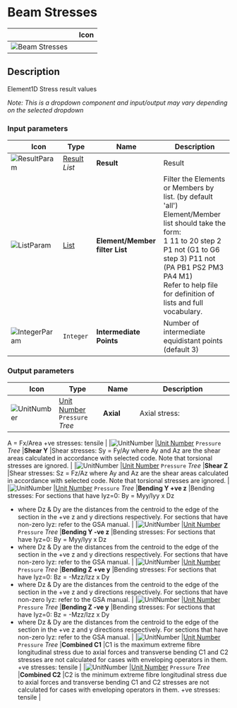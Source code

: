 # Beam Stresses
<!--- This file has been auto-generated, do not change it manually! Edit the generator here: https://github.com/arup-group/GSA-Grasshopper/tree/main/DocsGeneration --->

|<img width="150"/> Icon |
| ----------- |
|![Beam Stresses](./images/BeamStresses.png) |

## Description

Element1D Stress result values

_Note: This is a dropdown component and input/output may vary depending on the selected dropdown_

### Input parameters

|<img width="20"/> Icon |<img width="200"/> Type |<img width="200"/> Name |<img width="1000"/> Description |
| ----------- | ----------- | ----------- | ----------- |
|![ResultParam](./images/ResultParam.png) |[Result](gsagh-result-parameter.md) _List_ |**Result** |Result |
|![ListParam](./images/ListParam.png) |[List](gsagh-list-parameter.md) |**Element/Member filter List** |Filter the Elements or Members by list. (by default 'all')<br />Element/Member list should take the form:<br /> 1 11 to 20 step 2 P1 not (G1 to G6 step 3) P11 not (PA PB1 PS2 PM3 PA4 M1)<br />Refer to help file for definition of lists and full vocabulary. |
|![IntegerParam](./images/IntegerParam.png) |`Integer` |**Intermediate Points** |Number of intermediate equidistant points (default 3) |

### Output parameters

|<img width="20"/> Icon |<img width="200"/> Type |<img width="200"/> Name |<img width="1000"/> Description |
| ----------- | ----------- | ----------- | ----------- |
|![UnitNumber](./images/UnitParam.png) |[Unit Number](gsagh-unitnumber-parameter.md)  ` Pressure ` _Tree_ |**Axial** |Axial stress:
A = Fx/Area
+ve stresses: tensile |
|![UnitNumber](./images/UnitParam.png) |[Unit Number](gsagh-unitnumber-parameter.md)  ` Pressure ` _Tree_ |**Shear Y** |Shear stresses:
Sy = Fy/Ay
where Ay and Az are the shear areas calculated in accordance with selected code. Note that torsional stresses are ignored. |
|![UnitNumber](./images/UnitParam.png) |[Unit Number](gsagh-unitnumber-parameter.md)  ` Pressure ` _Tree_ |**Shear Z** |Shear stresses:
Sz = Fz/Az
where Ay and Az are the shear areas calculated in accordance with selected code. Note that torsional stresses are ignored. |
|![UnitNumber](./images/UnitParam.png) |[Unit Number](gsagh-unitnumber-parameter.md)  ` Pressure ` _Tree_ |**Bending Y +ve z** |Bending stresses:
For sections that have Iyz=0:
By = Myy/Iyy x Dz
- where Dz & Dy are the distances from the centroid to the edge of the
section in the +ve z and y directions respectively.
For sections that have non-zero Iyz: refer to the GSA manual. |
|![UnitNumber](./images/UnitParam.png) |[Unit Number](gsagh-unitnumber-parameter.md)  ` Pressure ` _Tree_ |**Bending Y -ve z** |Bending stresses:
For sections that have Iyz=0:
By = Myy/Iyy x Dz
- where Dz & Dy are the distances from the centroid to the edge of the
section in the +ve z and y directions respectively.
For sections that have non-zero Iyz: refer to the GSA manual. |
|![UnitNumber](./images/UnitParam.png) |[Unit Number](gsagh-unitnumber-parameter.md)  ` Pressure ` _Tree_ |**Bending Z +ve y** |Bending stresses:
For sections that have Iyz=0:
Bz = -Mzz/Izz x Dy
- where Dz & Dy are the distances from the centroid to the edge of the
section in the +ve z and y directions respectively.
For sections that have non-zero Iyz: refer to the GSA manual. |
|![UnitNumber](./images/UnitParam.png) |[Unit Number](gsagh-unitnumber-parameter.md)  ` Pressure ` _Tree_ |**Bending Z -ve y** |Bending stresses:
For sections that have Iyz=0:
Bz = -Mzz/Izz x Dy
- where Dz & Dy are the distances from the centroid to the edge of the
section in the +ve z and y directions respectively.
For sections that have non-zero Iyz: refer to the GSA manual. |
|![UnitNumber](./images/UnitParam.png) |[Unit Number](gsagh-unitnumber-parameter.md)  ` Pressure ` _Tree_ |**Combined C1** |C1 is the maximum extreme fibre longitudinal stress due to axial forces and transverse bending
C1 and C2 stresses are not calculated for cases with enveloping operators in them.
+ve stresses: tensile |
|![UnitNumber](./images/UnitParam.png) |[Unit Number](gsagh-unitnumber-parameter.md)  ` Pressure ` _Tree_ |**Combined C2** |C2 is the minimum extreme fibre longitudinal stress due to axial forces and transverse bending
C1 and C2 stresses are not calculated for cases with enveloping operators in them.
+ve stresses: tensile |

